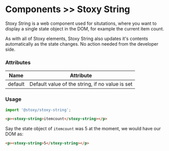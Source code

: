 # Components >> Stoxy String

Stoxy String is a web component used for situtations, where you want to
display a single state object in the DOM, for example the current item count.

As with all of Stoxy elements, Stoxy String also updates it's contents automatically
as the state changes. No action needed from the developer side.

### Attributes

| Name    | Attribute                                       |
| ------- | ----------------------------------------------- |
| default | Default value of the string, if no value is set |

### Usage

```js copy
import '@stoxy/stoxy-string';
```

```html copy
<p><stoxy-string>itemcount</stoxy-string></p>
```

Say the state object of `itemcount` was 5 at the moment, we would have our DOM as:

```html copy
<p><stoxy-string>5</stoxy-string></p>
```
